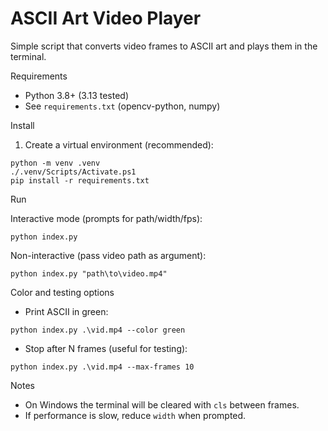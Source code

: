 # ASCII Art Video Player

Simple script that converts video frames to ASCII art and plays them in the terminal.

Requirements
- Python 3.8+ (3.13 tested)
- See `requirements.txt` (opencv-python, numpy)

Install

1. Create a virtual environment (recommended):

```pwsh
python -m venv .venv
./.venv/Scripts/Activate.ps1
pip install -r requirements.txt
```

Run

Interactive mode (prompts for path/width/fps):

```pwsh
python index.py
```

Non-interactive (pass video path as argument):

```pwsh
python index.py "path\to\video.mp4"
```

Color and testing options

- Print ASCII in green:

```pwsh
python index.py .\vid.mp4 --color green
```

- Stop after N frames (useful for testing):

```pwsh
python index.py .\vid.mp4 --max-frames 10
```

Notes
- On Windows the terminal will be cleared with `cls` between frames.
- If performance is slow, reduce `width` when prompted.
